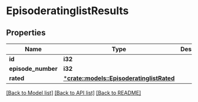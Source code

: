 # EpisoderatinglistResults

## Properties

Name | Type | Description | Notes
------------ | ------------- | ------------- | -------------
**id** | **i32** |  | [optional] 
**episode_number** | **i32** |  | [optional] 
**rated** | [***crate::models::EpisoderatinglistRated**](episoderatinglist_rated.md) |  | [optional] 

[[Back to Model list]](../README.md#documentation-for-models) [[Back to API list]](../README.md#documentation-for-api-endpoints) [[Back to README]](../README.md)


